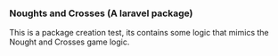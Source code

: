 <h3> Noughts and Crosses (A laravel package)</h3>

<p>
  This is a package creation test, its contains some logic that mimics the Nought and Crosses game logic.
</p>

  
